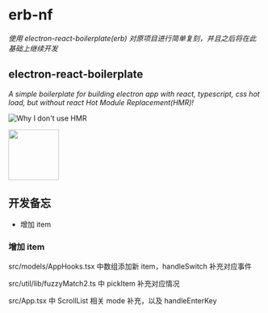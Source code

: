 # erb-nf

*使用 electron-react-boilerplate(erb) 对原项目进行简单复刻，并且之后将在此基础上继续开发*


## electron-react-boilerplate

*A simple boilerplate for building electron app with react, typescript, css hot load, but without react Hot Module Replacement(HMR)!*

![Why I don't use HMR](public/img/why-not-hmr.png)

<img src='public/img/why-not-hmr.png' width='100px' height='100px'>



## 开发备忘

* 增加 item

### 增加 item

src/models/AppHooks.tsx 中数组添加新 item，handleSwitch 补充对应事件

src/util/lib/fuzzyMatch2.ts 中 pickItem 补充对应情况

src/App.tsx 中 ScrollList 相关 mode 补充，以及 handleEnterKey

